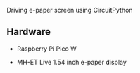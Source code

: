 Driving e-paper screen using CircuitPython

## Hardware
* Raspberry Pi Pico W

* MH-ET Live 1.54 inch e-paper display


